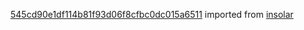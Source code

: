 [545cd90e1df114b81f93d06f8cfbc0dc015a6511](https://github.com/insolar/insolar/commit/545cd90e1df114b81f93d06f8cfbc0dc015a6511) imported from [insolar](https://github.com/insolar/insolar)
